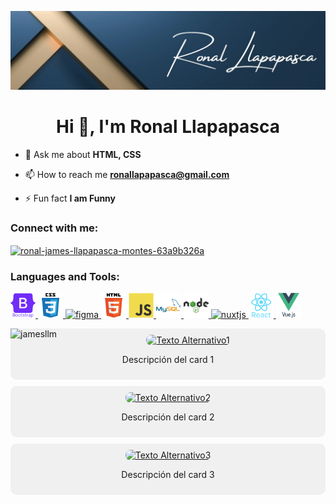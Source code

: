 ![Hero](https://github.com/Jamesllm/Jamesllm/blob/main/RonalLlapapasca.jpg)
<h1 align="center">Hi 👋, I'm Ronal Llapapasca</h1>


- 💬 Ask me about **HTML, CSS**

- 📫 How to reach me **ronallapapasca@gmail.com**

- ⚡ Fun fact **I am Funny**

<h3 align="left">Connect with me:</h3>
<p align="left">
<a href="https://linkedin.com/in/ronal-james-llapapasca-montes-63a9b326a" target="blank"><img align="center" src="https://raw.githubusercontent.com/rahuldkjain/github-profile-readme-generator/master/src/images/icons/Social/linked-in-alt.svg" alt="ronal-james-llapapasca-montes-63a9b326a" height="30" width="40" /></a>

<h3 align="left">Languages and Tools:</h3>
<p align="left"> <a href="https://getbootstrap.com" target="_blank" rel="noreferrer"> <img src="https://raw.githubusercontent.com/devicons/devicon/master/icons/bootstrap/bootstrap-plain-wordmark.svg" alt="bootstrap" width="40" height="40"/> </a> <a href="https://www.w3schools.com/css/" target="_blank" rel="noreferrer"> <img src="https://raw.githubusercontent.com/devicons/devicon/master/icons/css3/css3-original-wordmark.svg" alt="css3" width="40" height="40"/> </a> <a href="https://www.figma.com/" target="_blank" rel="noreferrer"> <img src="https://www.vectorlogo.zone/logos/figma/figma-icon.svg" alt="figma" width="40" height="40"/> </a> <a href="https://www.w3.org/html/" target="_blank" rel="noreferrer"> <img src="https://raw.githubusercontent.com/devicons/devicon/master/icons/html5/html5-original-wordmark.svg" alt="html5" width="40" height="40"/> </a> <a href="https://developer.mozilla.org/en-US/docs/Web/JavaScript" target="_blank" rel="noreferrer"> <img src="https://raw.githubusercontent.com/devicons/devicon/master/icons/javascript/javascript-original.svg" alt="javascript" width="40" height="40"/> </a> <a href="https://www.mysql.com/" target="_blank" rel="noreferrer"> <img src="https://raw.githubusercontent.com/devicons/devicon/master/icons/mysql/mysql-original-wordmark.svg" alt="mysql" width="40" height="40"/> </a> <a href="https://nodejs.org" target="_blank" rel="noreferrer"> <img src="https://raw.githubusercontent.com/devicons/devicon/master/icons/nodejs/nodejs-original-wordmark.svg" alt="nodejs" width="40" height="40"/> </a> <a href="https://nuxtjs.org/" target="_blank" rel="noreferrer"> <img src="https://www.vectorlogo.zone/logos/nuxtjs/nuxtjs-icon.svg" alt="nuxtjs" width="40" height="40"/> </a> <a href="https://reactjs.org/" target="_blank" rel="noreferrer"> <img src="https://raw.githubusercontent.com/devicons/devicon/master/icons/react/react-original-wordmark.svg" alt="react" width="40" height="40"/> </a> <a href="https://vuejs.org/" target="_blank" rel="noreferrer"> <img src="https://raw.githubusercontent.com/devicons/devicon/master/icons/vuejs/vuejs-original-wordmark.svg" alt="vuejs" width="40" height="40"/> </a> </p>

<p><img align="left" src="https://github-readme-stats.vercel.app/api/top-langs?username=jamesllm&show_icons=true&locale=en&layout=compact" alt="jamesllm" /></p>

<!-- Primer card con fondo y border radius -->
<div align="center" style="background-color: #f0f0f0; border-radius: 10px; padding: 10px; margin-bottom: 10px;">
  <a href="URL_del_Enlace1">
    <img src="URL_de_la_Imagen1" alt="Texto Alternativo1" width="200" style="border-radius: 8px;" />
  </a>
  <p>Descripción del card 1</p>
</div>

<!-- Segundo card con fondo y border radius -->
<div align="center" style="background-color: #f0f0f0; border-radius: 10px; padding: 10px; margin-bottom: 10px;">
  <a href="URL_del_Enlace2">
    <img src="URL_de_la_Imagen2" alt="Texto Alternativo2" width="200" style="border-radius: 8px;" />
  </a>
  <p>Descripción del card 2</p>
</div>

<!-- Tercer card con fondo y border radius -->
<div align="center" style="background-color: #f0f0f0; border-radius: 10px; padding: 10px; margin-bottom: 10px;">
  <a href="URL_del_Enlace3">
    <img src="URL_de_la_Imagen3" alt="Texto Alternativo3" width="200" style="border-radius: 8px;" />
  </a>
  <p>Descripción del card 3</p>
</div>

